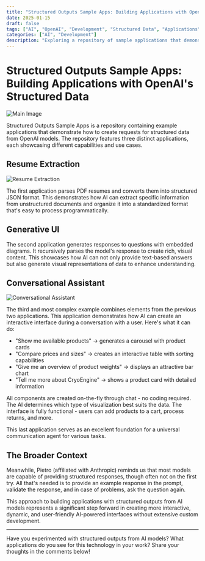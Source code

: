 ```yaml
---
title: "Structured Outputs Sample Apps: Building Applications with OpenAI's Structured Data"
date: 2025-01-15
draft: false
tags: ["AI", "OpenAI", "Development", "Structured Data", "Applications"]
categories: ["AI", "Development"]
description: "Exploring a repository of sample applications that demonstrate how to create structured data requests from OpenAI models"
---
```


# Structured Outputs Sample Apps: Building Applications with OpenAI's Structured Data

![Main Image](/posts/structured-outputs-sample-apps/images/structured-outputs-sample-apps-image-1.jpg)

Structured Outputs Sample Apps is a repository containing example applications that demonstrate how to create requests for structured data from OpenAI models. The repository features three distinct applications, each showcasing different capabilities and use cases.

## Resume Extraction

![Resume Extraction](/posts/structured-outputs-sample-apps/images/structured-outputs-sample-apps-image-2.jpg)

The first application parses PDF resumes and converts them into structured JSON format. This demonstrates how AI can extract specific information from unstructured documents and organize it into a standardized format that's easy to process programmatically.

## Generative UI

The second application generates responses to questions with embedded diagrams. It recursively parses the model's response to create rich, visual content. This showcases how AI can not only provide text-based answers but also generate visual representations of data to enhance understanding.

## Conversational Assistant

![Conversational Assistant](/posts/structured-outputs-sample-apps/images/structured-outputs-sample-apps-image-3.jpg)

The third and most complex example combines elements from the previous two applications. This application demonstrates how AI can create an interactive interface during a conversation with a user. Here's what it can do:

- "Show me available products" → generates a carousel with product cards
- "Compare prices and sizes" → creates an interactive table with sorting capabilities
- "Give me an overview of product weights" → displays an attractive bar chart
- "Tell me more about CryoEngine" → shows a product card with detailed information

All components are created on-the-fly through chat - no coding required. The AI determines which type of visualization best suits the data. The interface is fully functional - users can add products to a cart, process returns, and more.

This last application serves as an excellent foundation for a universal communication agent for various tasks.

## The Broader Context

Meanwhile, Pietro (affiliated with Anthropic) reminds us that most models are capable of providing structured responses, though often not on the first try. All that's needed is to provide an example response in the prompt, validate the response, and in case of problems, ask the question again.

This approach to building applications with structured outputs from AI models represents a significant step forward in creating more interactive, dynamic, and user-friendly AI-powered interfaces without extensive custom development.

---

Have you experimented with structured outputs from AI models? What applications do you see for this technology in your work? Share your thoughts in the comments below!
